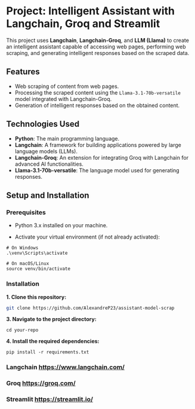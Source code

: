 # Project: Intelligent Assistant with Langchain, Groq and Streamlit

This project uses **Langchain**, **Langchain-Groq**, and **LLM (Llama)** to create an intelligent assistant capable of accessing web pages, performing web scraping, and generating intelligent responses based on the scraped data.

## Features

- Web scraping of content from web pages.
- Processing the scraped content using the `Llama-3.1-70b-versatile` model integrated with Langchain-Groq.
- Generation of intelligent responses based on the obtained content.

## Technologies Used

- **Python**: The main programming language.
- **Langchain**: A framework for building applications powered by large language models (LLMs).
- **Langchain-Groq**: An extension for integrating Groq with Langchain for advanced AI functionalities.
- **Llama-3.1-70b-versatile**: The language model used for generating responses.

## Setup and Installation

### Prerequisites

- Python 3.x installed on your machine.

- Activate your virtual environment (if not already activated):

```
# On Windows
.\venv\Scripts\activate

# On macOS/Linux
source venv/bin/activate
```

### Installation

**1. Clone this repository:**

```bash
git clone https://github.com/AlexandreP23/assistant-model-scrap
```

**3. Navigate to the project directory:**

```
cd your-repo
```

**4. Install the required dependencies:**

```
pip install -r requirements.txt
```

### Langchain https://www.langchain.com/
### Groq https://groq.com/
### Streamlit https://streamlit.io/
